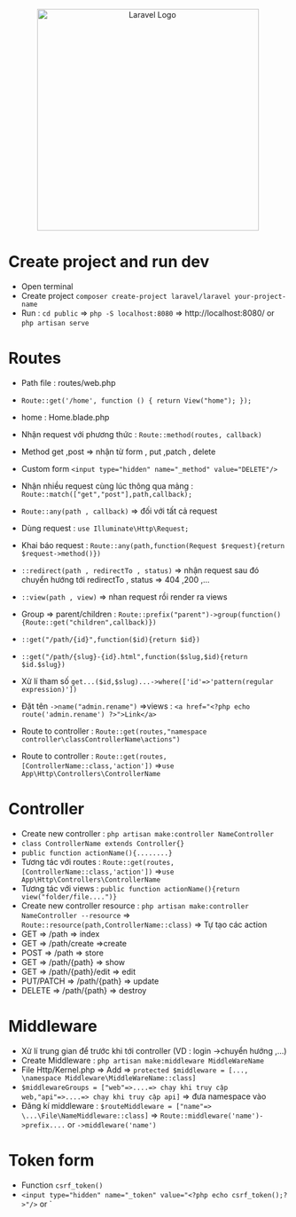 <p align="center"><a href="https://laravel.com" target="_blank"><img src="https://raw.githubusercontent.com/laravel/art/master/logo-lockup/5%20SVG/2%20CMYK/1%20Full%20Color/laravel-logolockup-cmyk-red.svg" width="400" alt="Laravel Logo"></a></p>

# Create project and run dev

-   Open terminal
-   Create project `composer create-project laravel/laravel your-project-name`
-   Run : `cd public` => `php -S localhost:8080` => http://localhost:8080/ or `php artisan serve`

# Routes

-   Path file : routes/web.php
-   `Route::get('/home', function () {
    return View("home");
});`
-   home : Home.blade.php
-   Nhận request với phương thức : 
`Route::method(routes, callback)`
- Method get ,post => nhận từ form , put ,patch , delete
- Custom form `<input type="hidden" name="_method" value="DELETE"/>`
-   Nhận nhiều request cùng lúc thông qua mảng : 
`Route::match(["get","post"],path,callback);`
- `Route::any(path , callback)` => đối với tất cả request
- Dùng request : `use Illuminate\Http\Request;`
- Khai báo request : `Route::any(path,function(Request $request){return $request->method()})`
- `::redirect(path , redirectTo , status)` => nhận request sau đó chuyển hướng tới redirectTo , status => 404 ,200 ,...
- `::view(path , view)` => nhan request rồi render ra views
- Group => parent/children : `Route::prefix("parent")->group(function(){Route::get("children",callback)})`
- `::get("/path/{id}",function($id){return $id})`
- `::get("/path/{slug}-{id}.html",function($slug,$id){return $id.$slug})`
- Xử lí tham số `get...($id,$slug)...->where(['id'=>'pattern(regular expression)'])`
- Đặt tên  `->name("admin.rename")` =>views : `<a href="<?php echo route('admin.rename') ?>">Link</a>`

- Route to controller : `Route::get(routes,"namespace controller\classControllerName\actions")` 
- Route to controller : `Route::get(routes,[ControllerName::class,'action'])` =>`use App\Http\Controllers\ControllerName`

# Controller
- Create new controller : `php artisan make:controller NameController`
- `class ControllerName extends Controller{}`
- `public function actionName(){........}`
- Tương tác với routes : `Route::get(routes,[ControllerName::class,'action'])` =>`use App\Http\Controllers\ControllerName`
- Tương tác với views : `public function actionName(){return view("folder/file....")}`
- Create new controller resource : `php artisan make:controller NameController --resource` => `Route::resource(path,ControllerName::class)` => Tự tạo các action
- GET => /path => index
- GET => /path/create =>create
- POST => /path => store
- GET => /path/{path} => show
- GET => /path/{path}/edit => edit
- PUT/PATCH => /path/{path} => update
- DELETE => /path/{path} => destroy

# Middleware
- Xử lí trung gian để trước khi tới controller (VD : login ->chuyển hướng ,...)
- Create Middleware : `php artisan make:middleware MiddleWareName`
- File Http/Kernel.php => Add => `protected $middleware = [..., \namespace Middleware\MiddleWareName::class]`
- `$middlewareGroups = ["web"=>....=> chạy khi truy cập web,"api"=>....=> chạy khi truy cập api]` => đưa namespace vào
- Đăng kí middleware : `$routeMiddleware = ["name"=> \...\File\NameMiddleware::class]` => `Route::middleware('name')->prefix....` or `->middleware('name')`

# Token form
- Function `csrf_token()`
- `<input type="hidden" name="_token" value="<?php echo csrf_token();?>"/>` or `<?php echo csrf_field()?>
